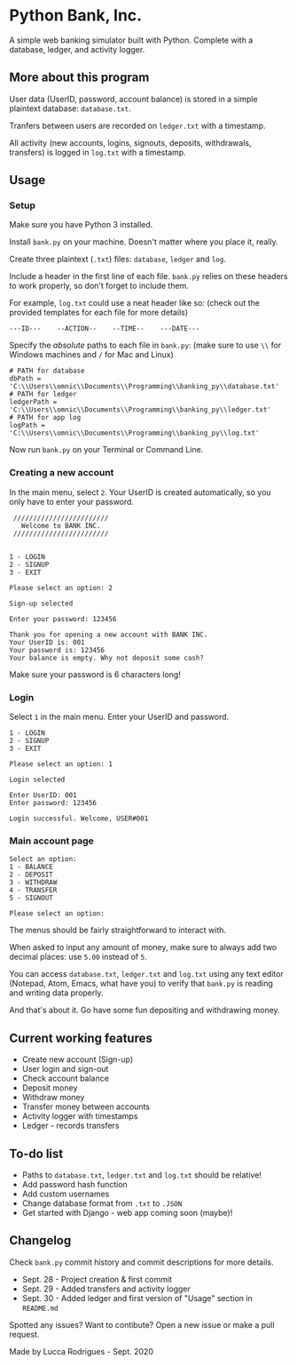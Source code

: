 # Python Bank, Inc.
A simple web banking simulator built with Python. Complete with a database, ledger, and activity logger.

## More about this program
User data (UserID, password, account balance) is stored in a simple plaintext database: `database.txt`.

Tranfers between users are recorded on `ledger.txt` with a timestamp.

All activity (new accounts, logins, signouts, deposits, withdrawals, transfers) is logged in `log.txt` with a timestamp.

## Usage

### Setup

Make sure you have Python 3 installed.

Install `bank.py` on your machine. Doesn't matter where you place it, really.

Create three plaintext (`.txt`) files: `database`, `ledger` and `log`. 

Include a header in the first line of each file. `bank.py` relies on these headers to work properly, so don't forget to include them.

For example, `log.txt` could use a neat header like so: (check out the provided templates for each file for more details)

```
---ID---    --ACTION--    --TIME--    ---DATE---
```

Specify the _absolute_ paths to each file in `bank.py`:  (make sure to use `\\` for Windows machines and `/` for Mac and Linux)

```
# PATH for database
dbPath = 'C:\\Users\\omnic\\Documents\\Programming\\banking_py\\database.txt'
# PATH for ledger
ledgerPath = 'C:\\Users\\omnic\\Documents\\Programming\\banking_py\\ledger.txt'
# PATH for app log
logPath = 'C:\\Users\\omnic\\Documents\\Programming\\banking_py\\log.txt'
```

Now run `bank.py` on your Terminal or Command Line.

### Creating a new account

In the main menu, select `2`. Your UserID is created automatically, so you only have to enter your password.

```
 ////////////////////////
   Welcome to BANK INC.
 ////////////////////////


1 - LOGIN
2 - SIGNUP
3 - EXIT

Please select an option: 2

Sign-up selected

Enter your password: 123456

Thank you for opening a new account with BANK INC.
Your UserID is: 001
Your password is: 123456
Your balance is empty. Why not deposit some cash?
```

Make sure your password is 6 characters long!

### Login

Select `1` in the main menu. Enter your UserID and password.

```
1 - LOGIN
2 - SIGNUP
3 - EXIT

Please select an option: 1

Login selected

Enter UserID: 001
Enter password: 123456

Login successful. Welcome, USER#001
```

### Main account page

```
Select an option:
1 - BALANCE
2 - DEPOSIT
3 - WITHDRAW
4 - TRANSFER
5 - SIGNOUT

Please select an option:
```
The menus should be fairly straightforward to interact with.

When asked to input any amount of money, make sure to always add two decimal places: use `5.00` instead of `5`.

You can access `database.txt`, `ledger.txt` and `log.txt` using any text editor (Notepad, Atom, Emacs, what have you) to verify that `bank.py` is reading and writing data properly.

And that's about it. Go have some fun depositing and withdrawing money.

## Current working features
* Create new account (Sign-up)
* User login and sign-out
* Check account balance
* Deposit money
* Withdraw money
* Transfer money between accounts
* Activity logger with timestamps
* Ledger - records transfers

## To-do list
* Paths to `database.txt`, `ledger.txt` and `log.txt` should be relative!
* Add password hash function
* Add custom usernames
* Change database format from `.txt` to `.JSON`
* Get started with Django - web app coming soon (maybe)!

## Changelog
Check `bank.py` commit history and commit descriptions for more details.
* Sept. 28 - Project creation & first commit 
* Sept. 29 - Added transfers and activity logger 
* Sept. 30 - Added ledger and first version of "Usage" section in `README.md`


Spotted any issues? Want to contibute? Open a new issue or make a pull request. 

Made by Lucca Rodrigues - Sept. 2020
